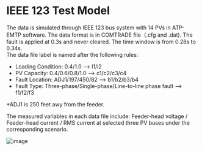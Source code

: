 # IEEE 123 Test Model
The data is simulated through IEEE 123 bus system with 14 PVs in ATP-EMTP software. The data format is in COMTRADE file（.cfg and .dat). The fault is applied at 0.3s and never cleared. The time window is from 0.28s to 0.34s.<br>
The data file label is named after the following rules:<br>
* Loading Condition: 0.4/1.0 --> l1/l2<br>
* PV Capacity: 0.4/0.6/0.8/1.0 --> c1/c2/c3/c4<br>
* Fault Location: ADJ1/197/450/82 --> b1/b2/b3/b4<br>
* Fault Type: Three-phase/Single-phase/Line-to-line phase fault --> f1/f2/f3<br>

*ADJ1 is 250 feet awy from the feeder.<br>

The measured variables in each data file include: Feeder-head voltage / Feeder-head current / RMS current at selected three PV buses under the corresponding scenario.

![image](https://user-images.githubusercontent.com/113486786/205101071-91c863a6-51fc-4c40-a5e6-274aad9b0a14.png)
